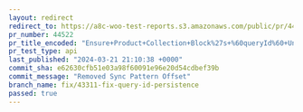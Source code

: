 ```yaml
---
layout: redirect
redirect_to: https://a8c-woo-test-reports.s3.amazonaws.com/public/pr/44522/api/index.html
pr_number: 44522
pr_title_encoded: "Ensure+Product+Collection+Block%27s+%60queryId%60+Uniqueness"
pr_test_type: api
last_published: "2024-03-21 21:10:38 +0000"
commit_sha: e62630cfb51e03a98f60091e96e20d54cdbef39b
commit_message: "Removed Sync Pattern Offset"
branch_name: fix/43311-fix-query-id-persistence
passed: true
---
```

